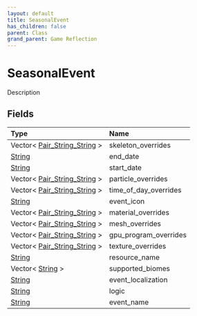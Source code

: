 ```yaml
---
layout: default
title: SeasonalEvent
has_children: false
parent: Class
grand_parent: Game Reflection
---
```

# SeasonalEvent
Description 

## Fields
| Type | Name |
|:-------------|:--------------|
| Vector< [Pair_String_String](/game-reflection/classes/pair__string__string.md) > | skeleton_overrides |
| [String](/game-reflection/components/string.md) | end_date |
| [String](/game-reflection/components/string.md) | start_date |
| Vector< [Pair_String_String](/game-reflection/classes/pair__string__string.md) > | particle_overrides |
| Vector< [Pair_String_String](/game-reflection/classes/pair__string__string.md) > | time_of_day_overrides |
| [String](/game-reflection/components/string.md) | event_icon |
| Vector< [Pair_String_String](/game-reflection/classes/pair__string__string.md) > | material_overrides |
| Vector< [Pair_String_String](/game-reflection/classes/pair__string__string.md) > | mesh_overrides |
| Vector< [Pair_String_String](/game-reflection/classes/pair__string__string.md) > | gpu_program_overrides |
| Vector< [Pair_String_String](/game-reflection/classes/pair__string__string.md) > | texture_overrides |
| [String](/game-reflection/components/string.md) | resource_name |
| Vector< [String](/game-reflection/components/string.md) > | supported_biomes |
| [String](/game-reflection/components/string.md) | event_localization |
| [String](/game-reflection/components/string.md) | logic |
| [String](/game-reflection/components/string.md) | event_name |

